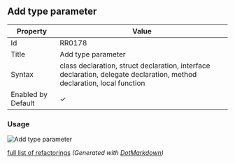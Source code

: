 ## Add type parameter

| Property           | Value                                                                                                                  |
| ------------------ | ---------------------------------------------------------------------------------------------------------------------- |
| Id                 | RR0178                                                                                                                 |
| Title              | Add type parameter                                                                                                     |
| Syntax             | class declaration, struct declaration, interface declaration, delegate declaration, method declaration, local function |
| Enabled by Default | &#x2713;                                                                                                               |

### Usage

![Add type parameter](../../images/refactorings/AddTypeParameter.png)

[full list of refactorings](Refactorings.md)
*\(Generated with [DotMarkdown](http://github.com/JosefPihrt/DotMarkdown)\)*